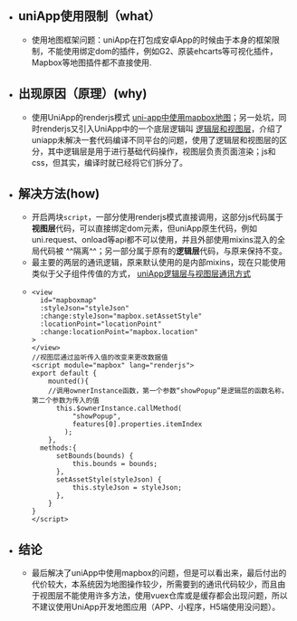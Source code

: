 - ##  uniApp使用限制（what）
	- 使用地图框架问题：uniApp在打包成安卓App的时候由于本身的框架限制，不能使用绑定dom的插件，例如G2、原装ehcarts等可视化插件，Mapbox等地图插件都不直接使用.
- ## 出现原因（原理）(why)
	- 使用UniApp的renderjs模式 [uni-app中使用mapbox地图](https://blog.csdn.net/hello_yihao/article/details/116055805)；另一处坑，同时renderjs又引入UniApp中的一个底层逻辑叫 [逻辑层和视图层](https://uniapp.dcloud.net.cn/tutorial/renderjs.html#renderjs)，介绍了uniapp未解决一套代码编译不同平台的问题，使用了逻辑层和视图层的区分，其中逻辑层是用于进行基础代码操作，视图层负责页面渲染；js和css，但其实，编译时就已经将它们拆分了。
- ## 解决方法(how)
	- 开启两块`script`，一部分使用renderjs模式直接调用，这部分js代码属于**视图层**代码，可以直接绑定dom元素，但uniApp原生代码，例如uni.request、onload等api都不可以使用，并且外部使用mixins混入的全局代码被 ^^隔离^^；另一部分属于原有的**逻辑层**代码，与原来保持不变。
	- 最主要的两层的通讯逻辑，原来默认使用的是内部mixins，现在只能使用类似于父子组件传值的方式， [uniApp逻辑层与视图层通讯方式](https://www.jianshu.com/p/7ee44644c1bc)
	- ```
	  <view
	    id="mapboxmap"
	    :styleJson="styleJson"
	    :change:styleJson="mapbox.setAssetStyle"
	    :locationPoint="locationPoint"
	    :change:locationPoint="mapbox.location"
	  >
	  </view>
	  //视图层通过监听传入值的改变来更改数据值
	  <script module="mapbox" lang="renderjs">
	  export default {
	      mounted(){
	      //调用ownerInstance函数，第一个参数“showPopup”是逻辑层的函数名称，第二个参数为传入的值
	      	this.$ownerInstance.callMethod(
	            "showPopup",
	            features[0].properties.itemIndex
	          );
	      },
	  	methods:{
	  		setBounds(bounds) {
	  			this.bounds = bounds;
	  		},
	  		setAssetStyle(styleJson) {
	  			this.styleJson = styleJson;
	  		},
	      }
	  }
	  </script>
	  ```
- ## 结论
	- 最后解决了uniApp中使用mapbox的问题，但是可以看出来，最后付出的代价较大，本系统因为地图操作较少，所需要到的通讯代码较少，而且由于视图层不能使用许多方法，使用vuex仓库或是缓存都会出现问题，所以不建议使用UniApp开发地图应用（APP、小程序，H5端使用没问题）。
